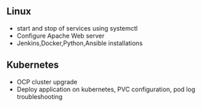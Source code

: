 



## Linux
- start and stop of services using systemctl
- Configure Apache Web server
- Jenkins,Docker,Python,Ansible installations

## Kubernetes
- OCP cluster upgrade
- Deploy application on kubernetes, PVC configuration, pod log troubleshooting

